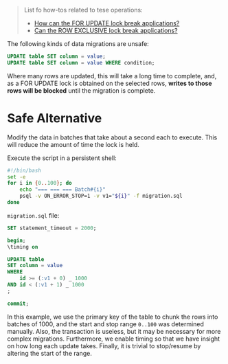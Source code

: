 > List fo how-tos related to tese operations:
>
> - [How can the FOR UPDATE lock break applications?](how_tos.md#how-can-the-for-update-lock-break-applications)
> - [Can the ROW EXCLUSIVE lock break applications?](how_tos.md#can-the-row-exclusive-lock-break-applications)

The following kinds of data migrations are unsafe:

```sql
UPDATE table SET column = value;
UPDATE table SET column = value WHERE condition;
```

Where many rows are updated, this will take a long time to complete, and, as a FOR UPDATE lock is obtained on the selected rows, **writes to those rows will be blocked** until the migration is complete.

# Safe Alternative

Modify the data in batches that take about a second each to execute. This will reduce the amount of time the lock is held.

Execute the script in a persistent shell:

```bash
#!/bin/bash
set -e
for i in {0..100}; do
    echo "=== === === Batch#{i}"
    psql -v ON_ERROR_STOP=1 -v v1="${i}" -f migration.sql
done
```

`migration.sql` file:

```sql
SET statement_timeout = 2000;

begin;
\timing on

UPDATE table
SET column = value
WHERE
    id >= (:v1 + 0) _ 1000
AND id < (:v1 + 1) _ 1000
;

commit;
```

In this example, we use the primary key of the table to chunk the rows into batches of 1000, and the start and stop range `0..100` was determined manually. Also, the transaction is useless, but it may be necessary for more complex migrations. Furthermore, we enable timing so that we have insight on how long each update takes. Finally, it is trivial to stop/resume by altering the start of the range.
